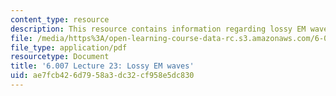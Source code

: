 ```yaml
---
content_type: resource
description: This resource contains information regarding lossy EM waves.
file: /media/https%3A/open-learning-course-data-rc.s3.amazonaws.com/6-007-electromagnetic-energy-from-motors-to-lasers-spring-2011/ae7fcb426d7958a3dc32cf958e5dc830_MIT6_007S11_lec23.pdf
file_type: application/pdf
resourcetype: Document
title: '6.007 Lecture 23: Lossy EM waves'
uid: ae7fcb42-6d79-58a3-dc32-cf958e5dc830
---
```

